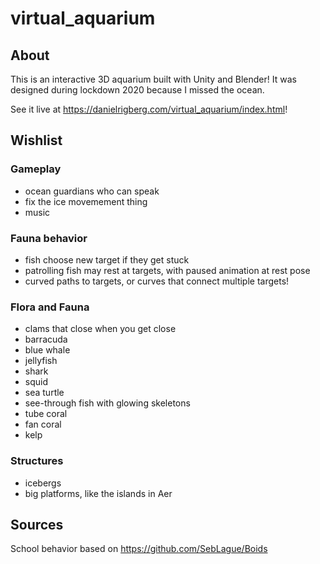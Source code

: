 # virtual_aquarium

## About

This is an interactive 3D aquarium built with Unity and Blender! It was designed during lockdown 2020 because I missed the ocean.

See it live at https://danielrigberg.com/virtual_aquarium/index.html!

## Wishlist

### Gameplay

- ocean guardians who can speak
- fix the ice movemement thing
- music

### Fauna behavior

- fish choose new target if they get stuck
- patrolling fish may rest at targets, with paused animation at rest pose
- curved paths to targets, or curves that connect multiple targets!

### Flora and Fauna

- clams that close when you get close
- barracuda
- blue whale
- jellyfish
- shark
- squid
- sea turtle
- see-through fish with glowing skeletons
- tube coral
- fan coral
- kelp

### Structures

- icebergs
- big platforms, like the islands in Aer

## Sources

School behavior based on https://github.com/SebLague/Boids
